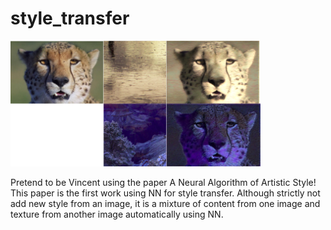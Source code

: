 # style_transfer
<img src="https://github.com/WTYatzoo/WTYatzoo.github.io/raw/master/gallery/style_transfer.png" width="400" />

Pretend to be Vincent using the paper A Neural Algorithm of Artistic Style!  This paper is the first work using NN for style transfer. 
Although strictly not add new style from an image, it is a mixture of content from one image and texture from another image automatically
using NN.
